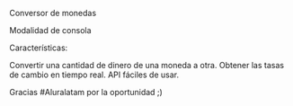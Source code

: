 Conversor de monedas

Modalidad de consola


Características:

Convertir una cantidad de dinero de una moneda a otra.
Obtener las tasas de cambio en tiempo real.
API fáciles de usar.

Gracias #Aluralatam por la oportunidad ;)